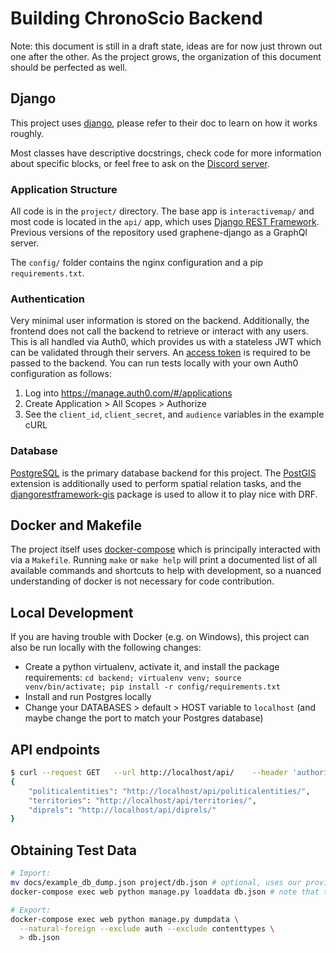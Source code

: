# Building ChronoScio Backend

Note: this document is still in a draft state, ideas are for now just thrown
out one after the other. As the project grows, the organization of this
document should be perfected as well.

## Django

This project uses [django](https://www.djangoproject.com/), please refer to
their doc to learn on how it works roughly.

Most classes have descriptive docstrings, check code for more information about specific blocks,
or feel free to ask on the [Discord server](https://discord.gg/mmRAeEB).

### Application Structure

All code is in the `project/` directory. The base app is `interactivemap/`
and most code is located in the `api/` app, which uses
[Django REST Framework](http://www.django-rest-framework.org/). Previous versions
of the repository used graphene-django as a GraphQl server.

The `config/` folder contains the nginx configuration and a pip `requirements.txt`.

### Authentication

Very minimal user information is stored on the backend. Additionally, the frontend does
not call the backend to retrieve or interact with any users. This is all handled via Auth0,
which provides us with a stateless JWT which can be validated through their servers. An
[access token](https://auth0.com/docs/tokens/access-token) is required to be passed to the
backend. You can run tests locally with your own Auth0 configuration as follows:

1. Log into https://manage.auth0.com/#/applications
2. Create Application > All Scopes > Authorize
3. See the `client_id`, `client_secret`, and `audience` variables in the example cURL

### Database

[PostgreSQL](https://www.postgresql.org/) is the primary database backend for this project. The
[PostGIS](https://postgis.net/) extension is additionally used to perform spatial relation tasks,
and the [djangorestframework-gis](https://github.com/djangonauts/django-rest-framework-gis) package
is used to allow it to play nice with DRF.

## Docker and Makefile

The project itself uses [docker-compose](https://docs.docker.com/compose/) which is
principally interacted with via a `Makefile`. Running `make` or `make help` will print
a documented list of all available commands and shortcuts to help with development, so
a nuanced understanding of docker is not necessary for code contribution.

## Local Development

If you are having trouble with Docker (e.g. on Windows), this project can also be run locally with
the following changes:

- Create a python virtualenv, activate it, and install the package requirements:
  `cd backend; virtualenv venv; source venv/bin/activate; pip install -r config/requirements.txt`
- Install and run Postgres locally
- Change your DATABASES > default > HOST variable to `localhost` (and maybe change the port to
  match your Postgres database)

## API endpoints

```bash
$ curl --request GET   --url http://localhost/api/    --header 'authorization: Bearer {ACCESS_TOKEN}'
{
    "politicalentities": "http://localhost/api/politicalentities/",
    "territories": "http://localhost/api/territories/",
    "diprels": "http://localhost/api/diprels/"
}
```

## Obtaining Test Data

```bash
# Import:
mv docs/example_db_dump.json project/db.json # optional, uses our provided test data
docker-compose exec web python manage.py loaddata db.json # note that this will assume db.json is in the project directory

# Export:
docker-compose exec web python manage.py dumpdata \
  --natural-foreign --exclude auth --exclude contenttypes \
  > db.json
```
